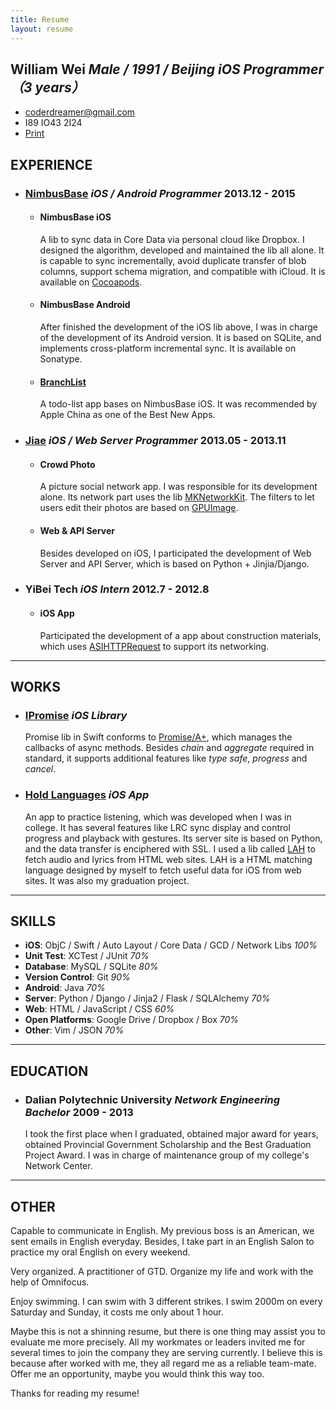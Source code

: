 ```yaml
---
title: Resume
layout: resume
---
```


## William Wei *Male / 1991 / Beijing* *iOS Programmer（3 years）*

+ [coderdreamer@gmail.com](mailto:coderdreamer@gmail.com)
+ I89 IO43 2I24
+ [Print](javascript:window.print())


## EXPERIENCE

+ ### [NimbusBase](http://nimbusbase.com) *iOS / Android Programmer* <time>2013.12 - 2015</time>
  + #### NimbusBase iOS
    A lib to sync data in Core Data via personal cloud like Dropbox. I designed the algorithm, developed and maintained the lib all alone. It is capable to sync incrementally, avoid duplicate transfer of blob columns, support schema migration, and compatible with iCloud. It is available on [Cocoapods](http://cocoapods.org/?q=Nimbusbase).
  + #### NimbusBase Android
    After finished the development of the iOS lib above, I was in charge of the development of its Android version. It is based on SQLite, and implements cross-platform incremental sync. It is available on Sonatype.
  + #### [BranchList](https://itunes.apple.com/cn/app/branchlist/id885672869)
    A todo-list app bases on NimbusBase iOS. It was recommended by Apple China as one of the Best New Apps.

+ ### [Jiae](http://www.jiae.com) *iOS / Web Server Programmer* <time>2013.05 - 2013.11</time>
  + #### Crowd Photo
    A picture social network app. I was responsible for its development alone. Its network part uses the lib [MKNetworkKit](https://github.com/MugunthKumar/MKNetworkKit). The filters to let users edit their photos are based on [GPUImage](https://github.com/BradLarson/GPUImage).
  + #### Web & API Server
    Besides developed on iOS, I participated the development of Web Server and API Server, which is based on Python + Jinjia/Django.

+ ### YiBei Tech *iOS Intern* <time>2012.7 - 2012.8</time>
  + #### iOS App
    Participated the development of a app about construction materials, which uses [ASIHTTPRequest](https://github.com/pokeb/asi-http-request) to support its networking.

---
 
## WORKS

+ ### [IPromise](https://github.com/coppercash/IPromise) *iOS Library*
  Promise lib in Swift conforms to [Promise/A+](http://promises-aplus.github.com/promises-spec), which manages the callbacks of async methods. Besides *chain* and *aggregate* required in standard, it supports additional features like *type safe*, *progress* and *cancel*.
+ ### [Hold Languages](https://github.com/coppercash/HoldLanguages) *iOS App*
  An app to practice listening, which was developed when I was in college. It has several features like LRC sync display and control progress and playback with gestures. Its server site is based on Python, and the data transfer is enciphered with SSL. I used a lib called [LAH](https://github.com/coppercash/Lazy_API_with_HTML) to fetch audio and lyrics from HTML web sites. LAH is a HTML matching language designed by myself to fetch useful data for iOS from web sites. It was also my graduation project.

---

## SKILLS

+ **iOS**: ObjC / Swift / Auto Layout / Core Data / GCD / Network Libs *100%*
+ **Unit Test**: XCTest / JUnit *70%*
+ **Database**: MySQL / SQLite *80%*
+ **Version Control**: Git *90%*
+ **Android**: Java *70%*
+ **Server**: Python / Django / Jinja2 / Flask / SQLAlchemy *70%*
+ **Web**: HTML / JavaScript / CSS *60%*
+ **Open Platforms**: Google Drive / Dropbox / Box *70%*
+ **Other**: Vim / JSON *70%*

---

## EDUCATION

+ ### Dalian Polytechnic University *Network Engineering Bachelor* <time>2009 - 2013</time>
  I took the first place when I graduated, obtained major award for years, obtained Provincial Government Scholarship and the Best Graduation Project Award. I was in charge of maintenance group of my college's Network Center. 

---

## OTHER

Capable to communicate in English. My previous boss is an American, we sent emails in English everyday. Besides, I take part in an English Salon to practice my oral English on every weekend.

Very organized. A practitioner of GTD. Organize my life and work with the help of Omnifocus.

Enjoy swimming. I can swim with 3 different strikes. I swim 2000m on every Saturday and Sunday, it costs me only about 1 hour.

Maybe this is not a shinning resume, but there is one thing may assist you to evaluate me more precisely. All my workmates or leaders invited me for several times to join the company they are serving currently. I believe this is because after worked with me, they all regard me as a reliable team-mate. Offer me an opportunity, maybe you would think this way too.

Thanks for reading my resume!
